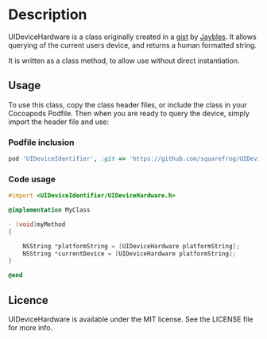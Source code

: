 # Description
UIDeviceHardware is a class originally created in a [gist](https://gist.github.com/1323251) by [Jaybles](https://github.com/Jaybles). It allows querying of the current users device, and returns a human formatted string.

It is written as a class method, to allow use without direct instantiation.

## Usage
To use this class, copy the class header files, or include the class in your Cocoapods Podfile. Then when you are ready to query the device, simply import the header file and use:

### Podfile inclusion

```ruby
pod 'UIDeviceIdentifier', :git => 'https://github.com/squarefrog/UIDeviceIdentifier.git'
```

### Code usage

```objective-c
#import <UIDeviceIdentifier/UIDeviceHardware.h>

@implementation MyClass

- (void)myMethod
{

    NSString *platformString = [UIDeviceHardware platformString];
    NSString *currentDevice = [UIDeviceHardware platformString];
}

@end
```

## Licence
UIDeviceHardware is available under the MIT license. See the LICENSE file for more info.
